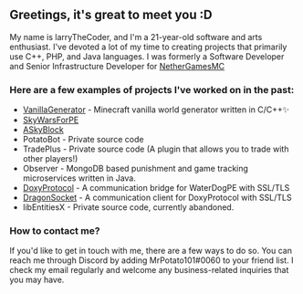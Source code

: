 ## Greetings, it's great to meet you :D
My name is larryTheCoder, and I'm a 21-year-old software and arts enthusiast. I've devoted a lot of my time to creating projects that primarily use C++, PHP, and Java languages. I was formerly a Software Developer and Senior Infrastructure Developer for [NetherGamesMC](https://www.github.com/NetherGamesMC)

### Here are a few examples of projects I've worked on in the past:
* [VanillaGenerator](https://github.com/NetherGamesMC/ext-vanillagenerator) - Minecraft vanilla world generator written in C/C++✨
* [SkyWarsForPE](https://github.com/larryTheCoder/SkyWarsForPE)
* [ASkyBlock](https://github.com/larryTheCoder/ASkyBlock)
* PotatoBot - Private source code
* TradePlus - Private source code (A plugin that allows you to trade with other players!)
* Observer - MongoDB based punishment and game tracking microservices written in Java.
* [DoxyProtocol](https://github.com/larryTheCoder/DoxyProtocol) - A communication bridge for WaterDogPE with SSL/TLS
* [DragonSocket](https://github.com/larryTheCoder/DragonSocket) - A communication client for DoxyProtocol with SSL/TLS
* libEntitiesX - Private source code, currently abandoned.

### How to contact me?
If you'd like to get in touch with me, there are a few ways to do so. You can reach me through Discord by adding MrPotato101#0060 to your friend list. I check my email regularly and welcome any business-related inquiries that you may have.

<!--
Well like you know, this is an internet, everyone knows who you really are, so it is quite useless to have this thing removed so let them see it themselves lol.

As you might know, I am larryTheCoder, He/him, 17 years old dude who works on **Minecraft Pocket Edition plugins** mostly.
I am mostly active in Java programming rather than PHP, so I am used with Java programming, concurrency, and
mostly multi-threaded alike operations. 

I am still a student and will always be, I am also experienced in developing an Arduino project for my school, and it got
on the 3rd place in the competition! Currently I am working on ASkyBlock and PotatoBot, _my discord bot code that is written in
java_.

_Also I learn how to code by myself._

-->

<!--
**larryTheCoder/larryTheCoder** is a ✨ _special_ ✨ repository because its `README.md` (this file) appears on your GitHub profile.

Here are some ideas to get you started:

- 🔭 I’m currently working on ...
- 🌱 I’m currently learning ...
- 👯 I’m looking to collaborate on ...
- 🤔 I’m looking for help with ...
- 💬 Ask me about ...
- 📫 How to reach me: ...
- 😄 Pronouns: ...
- ⚡ Fun fact: ...
-->

